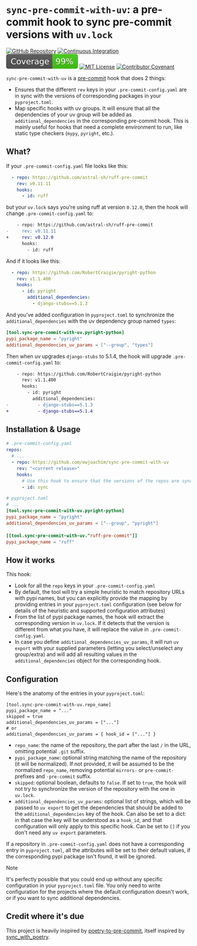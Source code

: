 # `sync-pre-commit-with-uv`: a pre-commit hook to sync pre-commit versions with `uv.lock`

[![GitHub Repository](https://img.shields.io/github/stars/ewjoachim/sync-pre-commit-with-uv?style=flat&logo=github&color=brightgreen)](https://github.com/ewjoachim/sync-pre-commit-with-uv/)
[![Continuous Integration](https://img.shields.io/github/actions/workflow/status/ewjoachim/sync-pre-commit-with-uv/ci.yml?logo=github&branch=main)](https://github.com/ewjoachim/sync-pre-commit-with-uv/actions?workflow=CI)
[![Coverage badge](https://raw.githubusercontent.com/ewjoachim/sync-pre-commit-with-uv/python-coverage-comment-action-data/badge.svg)](https://htmlpreview.github.io/?https://github.com/ewjoachim/sync-pre-commit-with-uv/blob/python-coverage-comment-action-data/htmlcov/index.html)
[![MIT License](https://img.shields.io/github/license/ewjoachim/sync-pre-commit-with-uv?logo=open-source-initiative&logoColor=white)](https://github.com/ewjoachim/sync-pre-commit-with-uv/blob/main/LICENSE.md)
[![Contributor Covenant](https://img.shields.io/badge/Contributor%20Covenant-v1.4%20adopted-ff69b4.svg)](https://github.com/ewjoachim/sync-pre-commit-with-uv/blob/main/CODE_OF_CONDUCT.md)

`sync-pre-commit-with-uv` is a [pre-commit](https://pre-commit.com/) hook that does 2 things:

- Ensures that the different `rev` keys in your
  `.pre-commit-config.yaml` are in sync with the versions of corresponding packages in your
  `pyproject.toml`.
- Map specific hooks with uv groups. It will ensure that all the dependencies of
  your uv group will be added as `additional_dependencies` in the corresponding
  pre-commit hook. This is mainly useful for hooks that need a complete environment to
  run, like static type checkers (`mypy`, `pyright`, etc.).

## What?

If your `.pre-commit-config.yaml` file looks like this:
```yaml
  - repo: https://github.com/astral-sh/ruff-pre-commit
    rev: v0.11.11
    hooks:
      - id: ruff
```
but your `uv.lock` says you're using ruff at version `0.12.0`, then the hook will change
`.pre-commit-config.yaml` to:
```diff
    - repo: https://github.com/astral-sh/ruff-pre-commit
-     rev: v0.11.11
+     rev: v0.12.0
      hooks:
        - id: ruff
```

And if it looks like this:
```yaml
  - repo: https://github.com/RobertCraigie/pyright-python
    rev: v1.1.400
    hooks:
      - id: pyright
        additional_dependencies:
          - django-stubs==5.1.3
```
And you've added configuration in `pyproject.toml` to synchronize the
`additional_dependencies` with the uv dependency group named `types`:
```toml
[tool.sync-pre-commit-with-uv.pyright-python]
pypi_package_name = "pyright"
additional_dependencies_uv_params = ["--group", "types"]
```
Then when uv upgrades `django-stubs` to 5.1.4, the hook will upgrade
`.pre-commit-config.yaml` to:
```diff
    - repo: https://github.com/RobertCraigie/pyright-python
      rev: v1.1.400
      hooks:
        - id: pyright
          additional_dependencies:
-           - django-stubs==5.1.3
+           - django-stubs==5.1.4
```


## Installation & Usage

```yaml
# .pre-commit-config.yaml
repos:
  # ...
  - repo: https://github.com/ewjoachim/sync-pre-commit-with-uv
    rev: "<current release>"
    hooks:
      # Use this hook to ensure that the versions of the repos are synced
      - id: sync
```

```toml
# pyproject.toml
# ...
[tool.sync-pre-commit-with-uv.pyright-python]
pypi_package_name = "pyright"
additional_dependencies_uv_params = ["--group", "pyright"]

[[tool.sync-pre-commit-with-uv."ruff-pre-commit"]]
pypi_package_name = "ruff"
```

## How it works

This hook:

- Look for all the `repo` keys in your `.pre-commit-config.yaml`
- By default, the tool will try a simple heuristic to match repository URLs with pypi
  names, but you can explicitly provide the mapping by providing entries in your
  `pyproject.toml` configuration (see below for details of the heuristic and supported
  configuration attributes)
- From the list of pypi package names, the hook will extract the corresponding version
  in `uv.lock`. If it detects that the version is different from what you have,
  it will replace the value in `.pre-commit-config.yaml`.
- In case you define `additional_dependencies_uv_params`, it will run `uv export`
  with your supplied parameters (letting you select/unselect any group/extra) and
  will add all resulting values in the `additional_dependencies` object for the
  corresponding hook.

## Configuration

Here's the anatomy of the entries in your `pyproject.toml`:

```
[tool.sync-pre-commit-with-uv.repo_name]
pypi_package_name = "..."
skipped = true
additional_dependencies_uv_params = ["..."]
# or
additional_dependencies_uv_params = { hook_id = ["..."] }
```

- `repo_name`: the name of the repository, the part after the last `/` in the URL,
  omitting potential `.git` suffix.
- `pypi_package_name`: optional string matching the name of the repository (it will be
  normalized). If not provided, it will be assumed to be the normalized `repo_name`,
  removing potential `mirrors-` or `pre-commit-` prefixes and `-pre-commit` suffix.
- `skipped`: optional boolean, defaults to `false`. If set to `true`, the hook will not
  try to synchronize the version of the repository with the one in `uv.lock`.
- `additional_dependencies_uv_params`: optional list of strings, which will be passed to
  `uv export` to get the dependencies that should be added to the
  `additional_dependencies` key of the hook. Can also be set to a dict: in that case the
  key will be understood as a `hook_id`, and that configuration will only apply to this
  specific hook. Can be set to `[]` if you don't need any `uv export` parameters.

If a repository in `.pre-commit-config.yaml` does not have a corresponding entry in
`pyproject.toml`, all the attributes will be set to their default values, if the
corresponding pypi package isn't found, it will be ignored.

> [!NOTE]
> It's perfectly possible that you could end up without any specific
> configuration in your `pyproject.toml` file. You only need to write configuration for
> the projects where the default configuration doesn't work, or if you want to sync
> additional dependencies.

## Credit where it's due

This project is heavily inspired by
[poetry-to-pre-commit](https://github.com/ewjoachim/poetry-to-pre-commit), itself
inspired by [sync_with_poetry](https://github.com/floatingpurr/sync_with_poetry).
